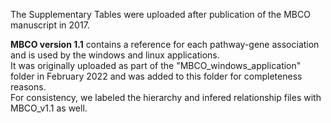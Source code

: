 The Supplementary Tables were uploaded after publication of the MBCO manuscript in 2017.

<b>MBCO version 1.1</b> contains a reference for each pathway-gene association and is used by the windows and linux applications.<br>
It was originally uploaded as part of the "MBCO_windows_application" folder in February 2022 and was added to this folder for completeness reasons.<br>
For consistency, we labeled the hierarchy and infered relationship files with MBCO_v1.1 as well.
